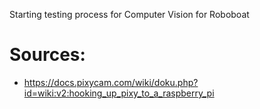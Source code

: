 Starting testing process for Computer Vision for Roboboat

# Sources:
- https://docs.pixycam.com/wiki/doku.php?id=wiki:v2:hooking_up_pixy_to_a_raspberry_pi
